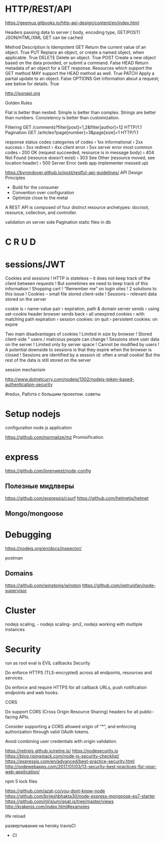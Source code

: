 
# HTTP/REST/API
https://geemus.gitbooks.io/http-api-design/content/en/index.html

Headers
passing data to server ( body, encoding type, GET/POST)
JSON/HTML/XML
GET can be cached



Method	Description	Is Idempotent
GET	Return the current value of an object.	True
PUT	Replace an object, or create a named object, when applicable.	True
DELETE	Delete an object.	True
POST	Create a new object based on the data provided, or submit a command.	False
HEAD	Return metadata of an object for a GET response. Resources which support the GET method MAY support the HEAD method as well.	True
PATCH	Apply a partial update to an object.	False
OPTIONS	Get information about a request; see below for details.	True

http://jsonapi.org

Golden Rules


Flat is better than nested.
Simple is better than complex.
Strings are better than numbers.
Consistency is better than customization.

Filtering
GET /comments?filter[post]=1,2&filter[author]=12 HTTP/1.1
Pagination
GET /articles?page[number]=3&page[size]=1 HTTP/1.1



response status codes
categories of codes
› 1xx informational › 2xx success
› 3xx redirect
› 4xx client error
› 5xx server error
most common codes
› 200 OK (request succeeded, resource is in message body)
› 404 Not Found (resource doesn’t exist)
› 303 See Other (resource moved, see location header)
› 500 Server Error (web app implementer messed up)



https://byrondover.github.io/post/restful-api-guidelines/
API Design Principles
* Build for the consumer
* Convention over configuration
* Optimize close to the metal

 A REST API is composed of four distinct resource archetypes: docroot, resource, collection, and controller.


validation on server side
Pagination
static files in db


# C R U D


# sessions/JWT
 Cookies and sessions
!  HTTP is stateless – it does not keep track of the client between requests
!  But sometimes we need to keep track of this information
	!  Shopping cart
	!  “Remember me” on login sites
!  2 solutions to this issue
	!  Cookies – small file stored client-side
	!  Sessions – relevant data stored on the server

cookie is
› name-value pair
› expiration, path & domain
server sends
› using set-cookie header
browser sends back
› all unexpired cookies › with matching path
expiration
› session cookies: on quit
› persistent cookies: on expire

Two main disadvantages of cookies
!  Limited in size by browser
!  Stored client-side " users / malicious people can change
!  Sessions store user data on the server !  Limited only by server space
!  Cannot be modified by users
!  A potential downside to sessions is that they expire when the browser is closed
!  Sessions are identified by a session id: often a small cookie! But the rest of the data is still stored on the server

session mechanism

http://www.dotnetcurry.com/nodejs/1302/nodejs-token-based-authentication-security


#redux, Работа с большим проектом. советы

# Setup nodejs
configuration node js application

https://github.com/normalize/mz   Promisification

# express
https://github.com/lorenwest/node-config


## Полезные мидлверы
https://github.com/expressjs/csurf
https://github.com/helmetjs/helmet



## Mongo/mongoose


# Debugging
https://nodejs.org/en/docs/inspector/

postman
## Domains
https://github.com/winstonjs/winston
https://github.com/petruisfan/node-supervisor


# Cluster
nodejs scaling, - nodejs scaling- pm2, nodejs working with multiple instances




# Security
run as root
eval is EVIL
callbacks
Security

Do enforce HTTPS (TLS-encrypted) across all endpoints, resources and services.

Do enforce and require HTTPS for all callback URLs, push notification endpoints and web hooks.

CORS

Do support CORS (Cross Origin Resource Sharing) headers for all public-facing APIs.

Consider supporting a CORS allowed origin of “*”, and enforcing authorization through valid OAuth tokens.

Avoid combining user credentials with origin validation.


https://retirejs.github.io/retire.js/
https://nodesecurity.io
https://blog.risingstack.com/node-js-security-checklist/
https://expressjs.com/en/advanced/best-practice-security.html
http://nodewebapps.com/2017/01/03/13-security-best-practices-for-your-web-application/



npm 5
lock files


https://github.com/azat-co/you-dont-know-node
https://github.com/brijeshbhakta30/node-express-mongoose-es7-starter
https://github.com/nVisium/goat.js/tree/master/views
http://krakenjs.com/index.html#examples

life reload

развертывание на heroky
travisCI
+ CI
